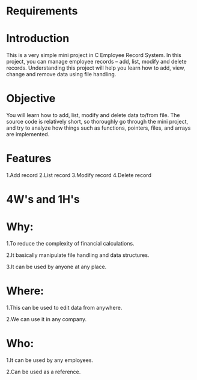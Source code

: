 # Requirements
# Introduction

This is a very simple mini project in C Employee Record System. In this project, you can manage employee records – add, list, modify and delete records. Understanding this project will help you learn how to add, view, change and remove data using file handling.

# Objective

You will learn how to add, list, modify and delete data to/from file. The source code is relatively short, so thoroughly go through the mini project, and try to analyze how things such as functions, pointers, files, and arrays are implemented.

# Features

1.Add record
 2.List record
3.Modify record
4.Delete record

# 4W's and 1H's

# Why:

1.To reduce the complexity of financial calculations.

2.It basically manipulate file handling and data structures.

3.It can be used by anyone at any place.

# Where:

1.This can be used to edit data from anywhere.

2.We can use it in any company.

# Who:

1.It can be used by any employees.

2.Can be used as a reference.



